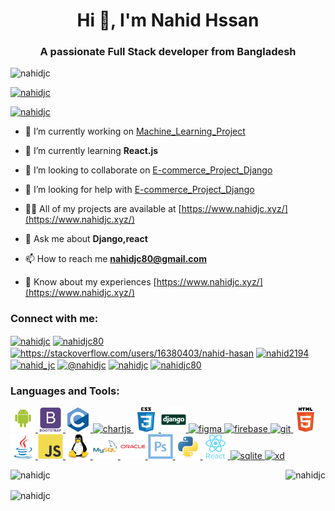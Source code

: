 <h1 align="center">Hi 👋, I'm Nahid Hssan</h1>
<h3 align="center">A passionate Full Stack developer from Bangladesh</h3>

<p align="left"> <img src="https://komarev.com/ghpvc/?username=nahidjc&label=Profile%20views&color=0e75b6&style=flat"
        alt="nahidjc" /> </p>

<p align="left"> <a href="https://github.com/ryo-ma/github-profile-trophy"><img
            src="https://github-profile-trophy.vercel.app/?username=nahidjc" alt="nahidjc" /></a> </p>

<p align="left"> <a href="https://twitter.com/nahidjc" target="blank"><img
            src="https://img.shields.io/twitter/follow/nahidjc?logo=twitter&style=for-the-badge" alt="nahidjc" /></a>
</p>

- 🔭 I’m currently working on [Machine_Learning_Project](https://github.com/Nahidjc/Machine_Learning)

- 🌱 I’m currently learning **React.js**

- 👯 I’m looking to collaborate on [E-commerce_Project_Django](https://github.com/Nahidjc/E-commerce_Project_Django)

- 🤝 I’m looking for help with [E-commerce_Project_Django](https://github.com/Nahidjc/E-commerce_Project_Django)

- 👨‍💻 All of my projects are available at [https://www.nahidjc.xyz/](https://www.nahidjc.xyz/)

- 💬 Ask me about **Django,react**

- 📫 How to reach me **nahidjc80@gmail.com**

- 📄 Know about my experiences [https://www.nahidjc.xyz/](https://www.nahidjc.xyz/)

<h3 align="left">Connect with me:</h3>
<p align="left">
    <a href="https://twitter.com/nahidjc" target="blank"><img align="center"
            src="https://raw.githubusercontent.com/rahuldkjain/github-profile-readme-generator/master/src/images/icons/Social/twitter.svg"
            alt="nahidjc" height="30" width="40" /></a>
    <a href="https://linkedin.com/in/nahidjc80" target="blank"><img align="center"
            src="https://raw.githubusercontent.com/rahuldkjain/github-profile-readme-generator/master/src/images/icons/Social/linked-in-alt.svg"
            alt="nahidjc80" height="30" width="40" /></a>
    <a href="https://stackoverflow.com/users/https://stackoverflow.com/users/16380403/nahid-hasan" target="blank"><img
            align="center"
            src="https://raw.githubusercontent.com/rahuldkjain/github-profile-readme-generator/master/src/images/icons/Social/stack-overflow.svg"
            alt="https://stackoverflow.com/users/16380403/nahid-hasan" height="30" width="40" /></a>
    <a href="https://fb.com/nahid2194" target="blank"><img align="center"
            src="https://raw.githubusercontent.com/rahuldkjain/github-profile-readme-generator/master/src/images/icons/Social/facebook.svg"
            alt="nahid2194" height="30" width="40" /></a>
    <a href="https://instagram.com/nahid_jc" target="blank"><img align="center"
            src="https://raw.githubusercontent.com/rahuldkjain/github-profile-readme-generator/master/src/images/icons/Social/instagram.svg"
            alt="nahid_jc" height="30" width="40" /></a>
    <a href="https://medium.com/@nahidjc" target="blank"><img align="center"
            src="https://raw.githubusercontent.com/rahuldkjain/github-profile-readme-generator/master/src/images/icons/Social/medium.svg"
            alt="@nahidjc" height="30" width="40" /></a>
    <a href="https://www.youtube.com/c/nahidjc" target="blank"><img align="center"
            src="https://raw.githubusercontent.com/rahuldkjain/github-profile-readme-generator/master/src/images/icons/Social/youtube.svg"
            alt="nahidjc" height="30" width="40" /></a>
    <a href="https://www.hackerrank.com/nahidjc80" target="blank"><img align="center"
            src="https://raw.githubusercontent.com/rahuldkjain/github-profile-readme-generator/master/src/images/icons/Social/hackerrank.svg"
            alt="nahidjc80" height="30" width="40" /></a>
</p>

<h3 align="left">Languages and Tools:</h3>
<p align="left"> <a href="https://developer.android.com" target="_blank"> <img
            src="https://raw.githubusercontent.com/devicons/devicon/master/icons/android/android-original-wordmark.svg"
            alt="android" width="40" height="40" /> </a> <a href="https://getbootstrap.com" target="_blank"> <img
            src="https://raw.githubusercontent.com/devicons/devicon/master/icons/bootstrap/bootstrap-plain-wordmark.svg"
            alt="bootstrap" width="40" height="40" /> </a> <a href="https://www.cprogramming.com/" target="_blank"> <img
            src="https://raw.githubusercontent.com/devicons/devicon/master/icons/c/c-original.svg" alt="c" width="40"
            height="40" /> </a> <a href="https://www.chartjs.org" target="_blank"> <img
            src="https://www.chartjs.org/media/logo-title.svg" alt="chartjs" width="40" height="40" /> </a> <a
        href="https://www.w3schools.com/css/" target="_blank"> <img
            src="https://raw.githubusercontent.com/devicons/devicon/master/icons/css3/css3-original-wordmark.svg"
            alt="css3" width="40" height="40" /> </a> <a href="https://www.djangoproject.com/" target="_blank"> <img
            src="https://raw.githubusercontent.com/devicons/devicon/master/icons/django/django-original.svg"
            alt="django" width="40" height="40" /> </a> <a href="https://www.figma.com/" target="_blank"> <img
            src="https://www.vectorlogo.zone/logos/figma/figma-icon.svg" alt="figma" width="40" height="40" /> </a> <a
        href="https://firebase.google.com/" target="_blank"> <img
            src="https://www.vectorlogo.zone/logos/firebase/firebase-icon.svg" alt="firebase" width="40" height="40" />
    </a> <a href="https://git-scm.com/" target="_blank"> <img
            src="https://www.vectorlogo.zone/logos/git-scm/git-scm-icon.svg" alt="git" width="40" height="40" /> </a> <a
        href="https://www.w3.org/html/" target="_blank"> <img
            src="https://raw.githubusercontent.com/devicons/devicon/master/icons/html5/html5-original-wordmark.svg"
            alt="html5" width="40" height="40" /> </a> <a href="https://www.java.com" target="_blank"> <img
            src="https://raw.githubusercontent.com/devicons/devicon/master/icons/java/java-original.svg" alt="java"
            width="40" height="40" /> </a> <a href="https://developer.mozilla.org/en-US/docs/Web/JavaScript"
        target="_blank"> <img
            src="https://raw.githubusercontent.com/devicons/devicon/master/icons/javascript/javascript-original.svg"
            alt="javascript" width="40" height="40" /> </a> <a href="https://www.linux.org/" target="_blank"> <img
            src="https://raw.githubusercontent.com/devicons/devicon/master/icons/linux/linux-original.svg" alt="linux"
            width="40" height="40" /> </a> <a href="https://www.mysql.com/" target="_blank"> <img
            src="https://raw.githubusercontent.com/devicons/devicon/master/icons/mysql/mysql-original-wordmark.svg"
            alt="mysql" width="40" height="40" /> </a> <a href="https://www.oracle.com/" target="_blank"> <img
            src="https://raw.githubusercontent.com/devicons/devicon/master/icons/oracle/oracle-original.svg"
            alt="oracle" width="40" height="40" /> </a> <a href="https://www.photoshop.com/en" target="_blank"> <img
            src="https://raw.githubusercontent.com/devicons/devicon/master/icons/photoshop/photoshop-line.svg"
            alt="photoshop" width="40" height="40" /> </a> <a href="https://www.python.org" target="_blank"> <img
            src="https://raw.githubusercontent.com/devicons/devicon/master/icons/python/python-original.svg"
            alt="python" width="40" height="40" /> </a> <a href="https://reactjs.org/" target="_blank"> <img
            src="https://raw.githubusercontent.com/devicons/devicon/master/icons/react/react-original-wordmark.svg"
            alt="react" width="40" height="40" /> </a> <a href="https://www.sqlite.org/" target="_blank"> <img
            src="https://www.vectorlogo.zone/logos/sqlite/sqlite-icon.svg" alt="sqlite" width="40" height="40" /> </a>
    <a href="https://www.adobe.com/products/xd.html" target="_blank"> <img
            src="https://cdn.worldvectorlogo.com/logos/adobe-xd.svg" alt="xd" width="40" height="40" /> </a>
</p>



<p><img align="left"
        src="https://github-readme-stats.vercel.app/api/top-langs?username=nahidjc&show_icons=true&locale=en&layout=compact&theme=radical"
        alt="nahidjc" /></p>

<p>&nbsp;<img style="float: right"
        src="https://github-readme-stats.vercel.app/api?username=nahidjc&show_icons=true&locale=en&theme=radical"
        alt="nahidjc" /></p>

<p><img align="center" style="margin: auto;"
        src="https://github-readme-streak-stats.herokuapp.com/?user=nahidjc&theme=radical" alt="nahidjc" /></p>
